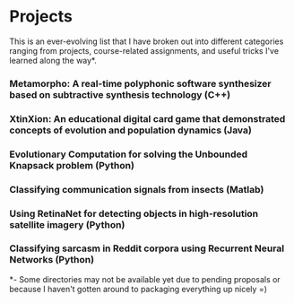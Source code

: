 # Projects
This is an ever-evolving list that I have broken out into different categories ranging from projects, course-related assignments, and useful tricks I've learned along the way*. 

### Metamorpho: A real-time polyphonic software synthesizer based on subtractive synthesis technology (C++)
### XtinXion: An educational digital card game that demonstrated concepts of evolution and population dynamics (Java)
### Evolutionary Computation for solving the Unbounded Knapsack problem (Python)
### Classifying communication signals from insects (Matlab)
### Using RetinaNet for detecting objects in high-resolution satellite imagery (Python)
### Classifying sarcasm in Reddit corpora using Recurrent Neural Networks (Python)

*- Some directories may not be available yet due to pending proposals or because I haven't gotten around to packaging everything up nicely =)
